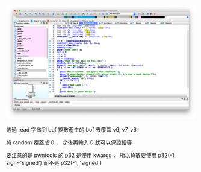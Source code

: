 
![](https://raw.githubusercontent.com/yiyu0x/CTF-writeup/master/BreakAllCTF/level2/luck/%E8%9E%A2%E5%B9%95%E5%BF%AB%E7%85%A7%202019-07-12%20%E4%B8%8B%E5%8D%889.59.50.png)

透過 read 字串到 buf 變數產生的 bof 去覆蓋 v6, v7, v6

將 random 覆蓋成 0 ， 之後再輸入 0 就可以保證相等

要注意的是 pwntools 的 p32 是使用 kwargs ， 所以負數要使用 p32(-1, sign='signed') 而不是 p32(-1, 'signed')
